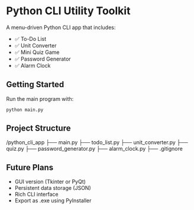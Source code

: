 # Python CLI Utility Toolkit

A menu-driven Python CLI app that includes:

- ✅ To-Do List
- ✅ Unit Converter
- ✅ Mini Quiz Game
- ✅ Password Generator
- ✅ Alarm Clock

## Getting Started

Run the main program with:

```bash
python main.py
```

## Project Structure

/python_cli_app
├── main.py
├── todo_list.py
├── unit_converter.py
├── quiz.py
├── password_generator.py
├── alarm_clock.py
├── .gitignore

## Future Plans

- GUI version (Tkinter or PyQt)
- Persistent data storage (JSON)
- Rich CLI interface
- Export as .exe using PyInstaller
